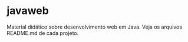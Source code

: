 # javaweb
Material didático sobre desenvolvimento web em Java. Veja os arquivos README.md de cada projeto.
